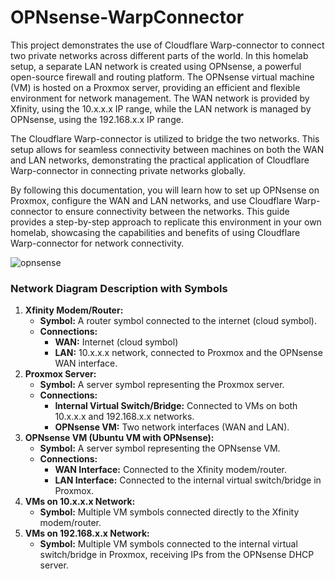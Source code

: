 # OPNsense-WarpConnector

This project demonstrates the use of Cloudflare Warp-connector to connect two private networks across different parts of the world. In this homelab setup, a separate LAN network is created using OPNsense, a powerful open-source firewall and routing platform. The OPNsense virtual machine (VM) is hosted on a Proxmox server, providing an efficient and flexible environment for network management. The WAN network is provided by Xfinity, using the 10.x.x.x IP range, while the LAN network is managed by OPNsense, using the 192.168.x.x IP range.

The Cloudflare Warp-connector is utilized to bridge the two networks. This setup allows for seamless connectivity between machines on both the WAN and LAN networks, demonstrating the practical application of Cloudflare Warp-connector in connecting private networks globally.

By following this documentation, you will learn how to set up OPNsense on Proxmox, configure the WAN and LAN networks, and use Cloudflare Warp-connector to ensure connectivity between the networks. This guide provides a step-by-step approach to replicate this environment in your own homelab, showcasing the capabilities and benefits of using Cloudflare Warp-connector for network connectivity.

![opnsense](https://github.com/arunvl88/OPNsense-WarpConnector/assets/7003647/f87297bc-a5e9-4cf2-bd17-6bff767a09eb)

### **Network Diagram Description with Symbols**

1. **Xfinity Modem/Router:**
    - **Symbol:** A router symbol connected to the internet (cloud symbol).
    - **Connections:**
        - **WAN:** Internet (cloud symbol)
        - **LAN:** 10.x.x.x network, connected to Proxmox and the OPNsense WAN interface.
2. **Proxmox Server:**
    - **Symbol:** A server symbol representing the Proxmox server.
    - **Connections:**
        - **Internal Virtual Switch/Bridge:** Connected to VMs on both 10.x.x.x and 192.168.x.x networks.
        - **OPNsense VM:** Two network interfaces (WAN and LAN).
3. **OPNsense VM (Ubuntu VM with OPNsense):**
    - **Symbol:** A server symbol representing the OPNsense VM.
    - **Connections:**
        - **WAN Interface:** Connected to the Xfinity modem/router.
        - **LAN Interface:** Connected to the internal virtual switch/bridge in Proxmox.
4. **VMs on 10.x.x.x Network:**
    - **Symbol:** Multiple VM symbols connected directly to the Xfinity modem/router.
5. **VMs on 192.168.x.x Network:**
    - **Symbol:** Multiple VM symbols connected to the internal virtual switch/bridge in Proxmox, receiving IPs from the OPNsense DHCP server.

